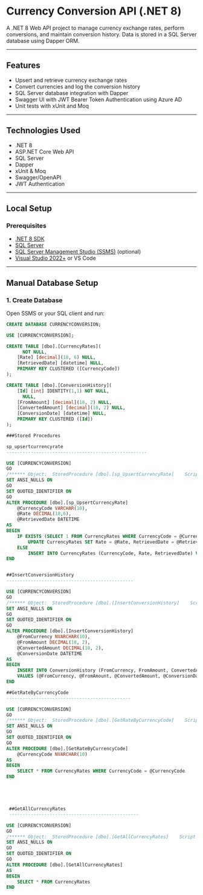 ﻿#  Currency Conversion API (.NET 8)

A .NET 8 Web API project to manage currency exchange rates, perform conversions, and maintain conversion history. Data is stored in a SQL Server database using Dapper ORM.

---

##  Features

- Upsert and retrieve currency exchange rates
- Convert currencies and log the conversion history
- SQL Server database integration with Dapper
- Swagger UI with JWT Bearer Token Authentication using Azure AD
- Unit tests with xUnit and Moq

---

##  Technologies Used

- .NET 8
- ASP.NET Core Web API
- SQL Server
- Dapper
- xUnit & Moq
- Swagger/OpenAPI
- JWT Authentication

---

##  Local Setup

###  Prerequisites

- [.NET 8 SDK](https://dotnet.microsoft.com/download/dotnet/8.0)
- [SQL Server](https://www.microsoft.com/en-us/sql-server/sql-server-downloads)
- [SQL Server Management Studio (SSMS)](https://aka.ms/ssmsfullsetup) (optional)
- [Visual Studio 2022+](https://visualstudio.microsoft.com/) or VS Code

---

##  Manual Database Setup

### 1. Create Database

Open SSMS or your SQL client and run:

```sql
CREATE DATABASE CURRENCYCONVERSION;

USE [CURRENCYCONVERSION];

CREATE TABLE [dbo].[CurrencyRates](
	  NOT NULL,
	[Rate] [decimal](18, 6) NULL,
	[RetrievedDate] [datetime] NULL,
	PRIMARY KEY CLUSTERED ([CurrencyCode])
);

CREATE TABLE [dbo].[ConversionHistory](
	[Id] [int] IDENTITY(1,1) NOT NULL,
	  NULL,
	[FromAmount] [decimal](18, 2) NULL,
	[ConvertedAmount] [decimal](18, 2) NULL,
	[ConversionDate] [datetime] NULL,
	PRIMARY KEY CLUSTERED ([Id])
);

###Stored Procedures

sp_upsertcurrencyrate
----------------------------------------------------

USE [CURRENCYCONVERSION]
GO
/****** Object:  StoredProcedure [dbo].[sp_UpsertCurrencyRate]    Script Date: 27-05-2025 17:24:29 ******/
SET ANSI_NULLS ON
GO
SET QUOTED_IDENTIFIER ON
GO
ALTER PROCEDURE [dbo].[sp_UpsertCurrencyRate]
    @CurrencyCode VARCHAR(10),
    @Rate DECIMAL(18,6),
    @RetrievedDate DATETIME
AS
BEGIN
    IF EXISTS (SELECT 1 FROM CurrencyRates WHERE CurrencyCode = @CurrencyCode)
        UPDATE CurrencyRates SET Rate = @Rate, RetrievedDate = @RetrievedDate WHERE CurrencyCode = @CurrencyCode
    ELSE
        INSERT INTO CurrencyRates (CurrencyCode, Rate, RetrievedDate) VALUES (@CurrencyCode, @Rate, @RetrievedDate)
END


##InsertConversionHistory
-----------------------------------------------

USE [CURRENCYCONVERSION]
GO
/****** Object:  StoredProcedure [dbo].[InsertConversionHistory]    Script Date: 27-05-2025 17:24:27 ******/
SET ANSI_NULLS ON
GO
SET QUOTED_IDENTIFIER ON
GO
ALTER PROCEDURE [dbo].[InsertConversionHistory]
    @FromCurrency NVARCHAR(10),
    @FromAmount DECIMAL(18, 2),
    @ConvertedAmount DECIMAL(18, 2),
    @ConversionDate DATETIME
AS
BEGIN
    INSERT INTO ConversionHistory (FromCurrency, FromAmount, ConvertedAmount, ConversionDate)
    VALUES (@FromCurrency, @FromAmount, @ConvertedAmount, @ConversionDate)
END

##GetRateByCurrencyCode
----------------------------------------------

USE [CURRENCYCONVERSION]
GO
/****** Object:  StoredProcedure [dbo].[GetRateByCurrencyCode]    Script Date: 27-05-2025 17:24:24 ******/
SET ANSI_NULLS ON
GO
SET QUOTED_IDENTIFIER ON
GO
ALTER PROCEDURE [dbo].[GetRateByCurrencyCode]
    @CurrencyCode NVARCHAR(10)
AS
BEGIN
    SELECT * FROM CurrencyRates WHERE CurrencyCode = @CurrencyCode
END





 ##GetAllCurrencyRates
 ------------------------------------------------

USE [CURRENCYCONVERSION]
GO
/****** Object:  StoredProcedure [dbo].[GetAllCurrencyRates]    Script Date: 27-05-2025 17:24:20 ******/
SET ANSI_NULLS ON
GO
SET QUOTED_IDENTIFIER ON
GO
ALTER PROCEDURE [dbo].[GetAllCurrencyRates]
AS
BEGIN
    SELECT * FROM CurrencyRates
END
